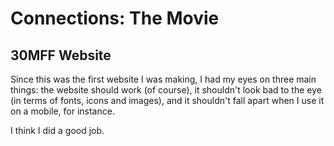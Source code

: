 # Connections: The Movie
## 30MFF Website
Since this was the first website I was making, I had my eyes on three main things: the website should work (of course), it shouldn't look bad to the eye (in terms of fonts, icons and images), and it shouldn't fall apart when I use it on a mobile, for instance.  
  
I think I did a good job.
